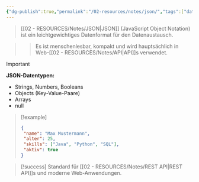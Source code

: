 ```yaml
---
{"dg-publish":true,"permalink":"/02-resources/notes/json/","tags":["datenformat/leichtgewicht","web/apis"],"noteIcon":"","updated":"2025-10-29T12:59:07.305+01:00"}
---
```



>[[02 - RESOURCES/Notes/JSON\|JSON]] (JavaScript Object Notation) ist ein leichtgewichtiges Datenformat für den Datenaustausch.

>>Es ist menschenlesbar, kompakt und wird hauptsächlich in Web-[[02 - RESOURCES/Notes/API\|API]]s verwendet.

>[!important] 
>**JSON-Datentypen:**
>- Strings, Numbers, Booleans
>- Objects (Key-Value-Paare)
>- Arrays
>- null

>[!example] 
>```json
>{
>  "name": "Max Mustermann",
>  "alter": 25,
>  "skills": ["Java", "Python", "SQL"],
>  "aktiv": true
>}
>```

>[!success] 
>Standard für [[02 - RESOURCES/Notes/REST API\|REST API]]s und moderne Web-Anwendungen.